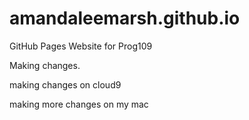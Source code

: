 # amandaleemarsh.github.io
GitHub Pages Website for Prog109

Making changes.

making changes on cloud9

making more changes on my mac
